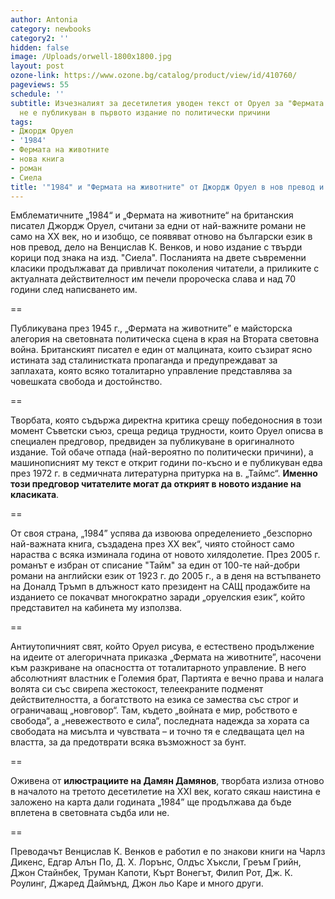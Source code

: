 ```yaml
---
author: Antonia
category: newbooks
category2: ''
hidden: false
image: /Uploads/orwell-1800x1800.jpg
layout: post
ozone-link: https://www.ozone.bg/catalog/product/view/id/410760/
pageviews: 55
schedule: ''
subtitle: Изчезналият за десетилетия уводен текст от Оруел за "Фермата на животните"
  не е публикуван в първото издание по политически причини
tags:
- Джордж Оруел
- '1984'
- Фермата на животните
- нова книга
- роман
- Сиела
title: '"1984" и "Фермата на животните" от Джордж Оруел в нов превод и издания'
---
```


Емблематичните „1984“ и „Фермата на животните“ на британския писател Джордж Оруел, считани за едни от най-важните романи не само на XX век, но и изобщо, се появяват отново на български език в нов превод, дело на Венцислав К. Венков, и ново издание с твърди корици под знака на изд. "Сиела". Посланията на двете съвременни класики продължават да привличат поколения читатели, а приликите с актуалната действителност им печели пророческа слава и над 70 години след написването им. 

\==

Публикувана през 1945 г., „Фермата на животните” е майсторска алегория на световната политическа сцена в края на Втората световна война. Британският писател е един от малцината, които съзират ясно истината зад сталинистката пропаганда и предупреждават за заплахата, която всяко тоталитарно управление представлява за човешката свобода и достойнство. 

\==

Творбата, която съдържа директна критика срещу победоносния в този момент Съветски съюз, среща редица трудности, които Оруел описва в специален предговор, предвиден за публикуване в оригиналното издание. Той обаче отпада (най-вероятно по политически причини), а машинописният му текст е открит години по-късно и е публикуван едва през 1972 г. в седмичната литературна притурка на в. „Таймс“. **Именно този предговор читателите могат да открият в новото издание на класиката**.

\==

От своя страна, „1984” успява да извоюва определението „безспорно най-важната книга, създадена през XX век“, чиято стойност само нараства с всяка изминала година от новото хилядолетие. През 2005 г.  романът е избран от списание "Тайм" за един от 100-те най-добри романи на английски език от 1923 г. до 2005 г., а в деня на встъпването на Доналд Тръмп в длъжност като президент на САЩ продажбите на изданието се покачват многократно заради „оруелския език“, който представител на кабинета му използва.

\==

Антиутопичният свят, който Оруел рисува, е естествено продължение на идеите от алегоричната приказка „Фермата на животните”, насочени към разкриване на опасността от тоталитарното управление. В него абсолютният властник е Големия брат, Партията е вечно права и налага волята си със свирепа жестокост, телеекраните подменят действителността, а богатството на езика се замества със строг и ограничаващ „новговор“. Там, където „войната е мир, робството е свобода“, а „невежеството е сила“, последната надежда за хората са свободата на мисълта и чувствата – и точно тя е следващата цел на властта, за да предотврати всяка възможност за бунт. 

\==

Оживена от **илюстрациите на Дамян Дамянов**, творбата излиза отново в началото на третото десетилетие на XXI век, когато сякаш наистина е заложено на карта дали годината „1984” ще продължава да бъде вплетена в световната съдба или не.

\==

Преводачът Венцислав К. Венков е работил е по знакови книги на Чарлз Дикенс, Едгар Алън По, Д. Х. Лорънс, Олдъс Хъксли, Греъм Грийн, Джон Стайнбек, Трумaн Капоти, Кърт Вонегът, Филип Рот, Дж. К. Роулинг, Джаред Даймънд, Джон льо Каре и много други.